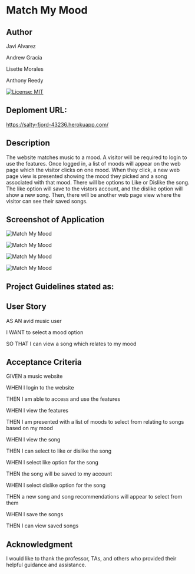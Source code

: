 # Match My Mood

## Author
Javi Alvarez

Andrew Gracia

Lisette Morales

Anthony Reedy


[![License: MIT](https://img.shields.io/badge/License-MIT-yellow.svg)](https://opensource.org/licenses/MIT)

## Deploment URL:
https://salty-fjord-43236.herokuapp.com/ 

## Description
The website matches music to a mood. A visitor will be required to login to use the features. Once
logged in, a list of moods will appear on the web page which the visitor clicks on one mood. When they
click, a new web page view is presented showing the mood they picked and a song associated with that mood. 
There will be options to Like or Dislike the song. The like option will save to the vistors account, and 
the dislike option will show a new song. Then, there will be another web page view where the visitor can see 
their saved songs.

## Screenshot of Application
![Match My Mood](https://user-images.githubusercontent.com/113862182/226769747-9928403c-5473-4494-9b3d-0e0aaa79ca64.png)

![Match My Mood](https://user-images.githubusercontent.com/113862182/226769791-bf61ac5d-d51e-426a-9957-476ed79731be.png)

![Match My Mood](https://user-images.githubusercontent.com/113862182/226769824-33bfa545-b20d-4c47-bab7-a0132d8e7b1d.png)

![Match My Mood](https://user-images.githubusercontent.com/113862182/226769877-b67d229c-6b92-454b-8af9-7fea746868fc.png)


## Project Guidelines stated as:

## User Story
AS AN avid music user

I WANT to select a mood option

SO THAT I can view a song which relates to my mood

## Acceptance Criteria
GIVEN a music website

WHEN I login to the website

THEN I am able to access and use the features

WHEN I view the features

THEN I am presented with a list of moods to select from relating to songs based on my mood

WHEN I view the song

THEN I can select to like or dislike the song

WHEN I select like option for the song

THEN the song will be saved to my account

WHEN I select dislike option for the song

THEN a new song and song recommendations will appear to select from them

WHEN I save the songs

THEN I can view saved songs

## Acknowledgment
I would like to thank the professor, TAs, and others who provided their helpful guidance and assistance.












